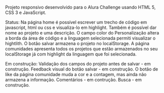 Projeto responsivo desenvolvido para o Alura Challenge usando HTML 5, CSS 3 e JavaScript.

Status:
Na página home é possível escrever um trecho de código em javascript, html ou css
e visualiza-lo em highlight.
Também é possível dar nome ao projeto e uma descrição.
O campo color do Personalização altera a borda da área de código e a linguagem
selecionada permiti visualizar o hightlith.
O botão salvar armazena o projeto no localStorage.
A página comunidades apresenta todos os projetos que estão armazenados no seu 
localStorage já com highlight da linguagem que foi selecionada.

Em construção:
Validação dos campos do projeto antes de salvar - em construção.
Feedback visual do botão salvar - em construção.
O botão de like da página comunidade muda a cor e a contagem, mas ainda não armazena a informação.
Comentários - em contrução.
Busca - em construção.